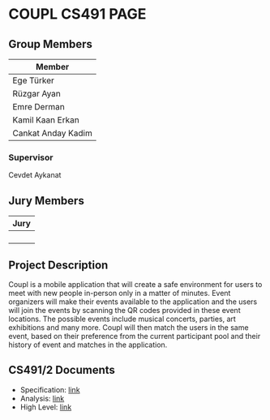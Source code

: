 # COUPL CS491 PAGE

## Group Members
| Member | 
| ----------- | 
|Ege Türker | 
|Rüzgar Ayan | 
|Emre Derman	|
|Kamil Kaan Erkan | 
|Cankat Anday Kadim 

### Supervisor
Cevdet Aykanat

## Jury Members

| Jury |
| ----------- | 
|  |
|  |
|  |
|  |

## Project Description
Coupl is a mobile application that will create a safe environment for users to meet with new people in-person only in a matter of minutes. Event organizers will make their events available to the application and the users will join the events by scanning the QR codes provided in these event locations. The possible events include musical concerts, parties, art exhibitions and many more. Coupl will then match the users in the same event, based on their preference from the current participant pool and their history of event and matches in the application. 

## CS491/2 Documents

- Specification: [link](Documents/CS491_Coupl_Specification.pdf)
- Analysis:      [link](Documents/CS491_Coupl_Analysis.pdf)
- High Level:    [link](Documents/CS491_Coupl_HighLevel.pdf)
